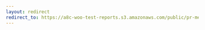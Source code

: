 ```yaml
---
layout: redirect
redirect_to: https://a8c-woo-test-reports.s3.amazonaws.com/public/pr-merge/42897/api/index.html
---
```

